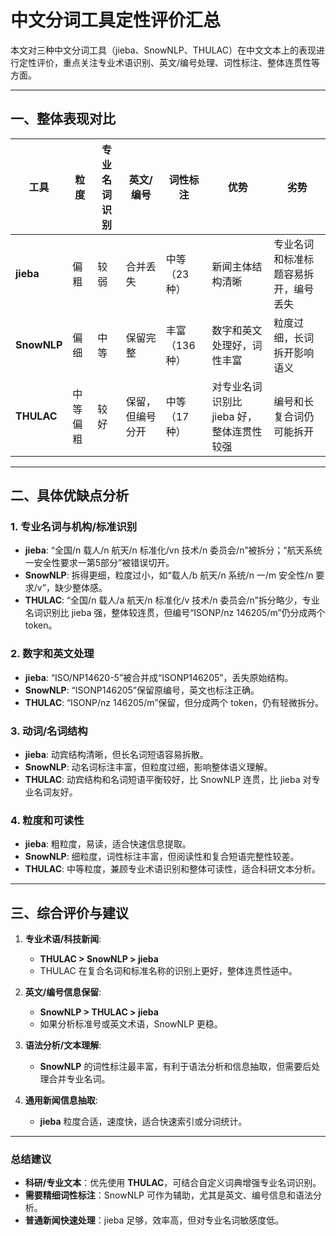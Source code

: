 # 中文分词工具定性评价汇总

本文对三种中文分词工具（jieba、SnowNLP、THULAC）在中文文本上的表现进行定性评价，重点关注专业术语识别、英文/编号处理、词性标注、整体连贯性等方面。

---

## 一、整体表现对比

| 工具 | 粒度 | 专业名词识别 | 英文/编号 | 词性标注 | 优势 | 劣势 |
|------|------|--------------|-----------|-----------|------|------|
| **jieba** | 偏粗 | 较弱 | 合并丢失 | 中等（23种） | 新闻主体结构清晰 | 专业名词和标准标题容易拆开，编号丢失 |
| **SnowNLP** | 偏细 | 中等 | 保留完整 | 丰富（136种） | 数字和英文处理好，词性丰富 | 粒度过细，长词拆开影响语义 |
| **THULAC** | 中等偏粗 | 较好 | 保留，但编号分开 | 中等（17种） | 对专业名词识别比 jieba 好，整体连贯性较强 | 编号和长复合词仍可能拆开 |

---

## 二、具体优缺点分析

### 1. 专业名词与机构/标准识别
- **jieba**: “全国/n 载人/n 航天/n 标准化/vn 技术/n 委员会/n”被拆分；“航天系统一安全性要求一第5部分”被错误切开。
- **SnowNLP**: 拆得更细，粒度过小，如“载人/b 航天/n 系统/n 一/m 安全性/n 要求/v”，缺少整体感。
- **THULAC**: “全国/n 载人/a 航天/n 标准化/v 技术/n 委员会/n”拆分略少，专业名词识别比 jieba 强，整体较连贯，但编号“ISONP/nz 146205/m”仍分成两个 token。

### 2. 数字和英文处理
- **jieba**: “ISO/NP14620-5”被合并成“ISONP146205”，丢失原始结构。
- **SnowNLP**: “ISONP146205”保留原编号，英文也标注正确。
- **THULAC**: “ISONP/nz 146205/m”保留，但分成两个 token，仍有轻微拆分。

### 3. 动词/名词结构
- **jieba**: 动宾结构清晰，但长名词短语容易拆散。
- **SnowNLP**: 动名词标注丰富，但粒度过细，影响整体语义理解。
- **THULAC**: 动宾结构和名词短语平衡较好，比 SnowNLP 连贯，比 jieba 对专业名词友好。

### 4. 粒度和可读性
- **jieba**: 粗粒度，易读，适合快速信息提取。
- **SnowNLP**: 细粒度，词性标注丰富，但阅读性和复合短语完整性较差。
- **THULAC**: 中等粒度，兼顾专业术语识别和整体可读性，适合科研文本分析。

---

## 三、综合评价与建议

1. **专业术语/科技新闻**:  
   - **THULAC > SnowNLP > jieba**  
   - THULAC 在复合名词和标准名称的识别上更好，整体连贯性适中。

2. **英文/编号信息保留**:  
   - **SnowNLP > THULAC > jieba**  
   - 如果分析标准号或英文术语，SnowNLP 更稳。

3. **语法分析/文本理解**:  
   - **SnowNLP** 的词性标注最丰富，有利于语法分析和信息抽取，但需要后处理合并专业名词。

4. **通用新闻信息抽取**:  
   - **jieba** 粒度合适，速度快，适合快速索引或分词统计。

---

### 总结建议
- **科研/专业文本**：优先使用 **THULAC**，可结合自定义词典增强专业名词识别。
- **需要精细词性标注**：SnowNLP 可作为辅助，尤其是英文、编号信息和语法分析。
- **普通新闻快速处理**：jieba 足够，效率高，但对专业名词敏感度低。
